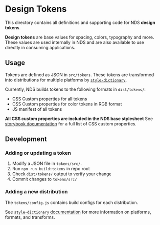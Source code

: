 # Design Tokens

This directory contains all definitions and supporting code for NDS **design tokens**.

**Design tokens** are base values for spacing, colors, typography and more. These values
are used internally in NDS and are also available to use directly in consuming applications.

## Usage

Tokens are defined as JSON in `src/tokens`. These tokens are transformed into
distributions for multiple platforms by [`style-dictionary`](https://amzn.github.io/style-dictionary).

Currently, NDS builds tokens to the following formats in `dist/tokens/`:

- CSS Custom properties for all tokens
- CSS Custom properties for color tokens in RGB format
- JS manifest of all tokens

**All CSS custom properties are included in the NDS base stylesheet**
See [storybook documentation](https://narmi.github.io/design_system/)
for a full list of CSS custom properties.

## Development

### Adding or updating a token

1. Modify a JSON file in `tokens/src/`.
2. Run `npm run build:tokens` in repo root
3. Check `dist/tokens/` output to verify your change
4. Commit changes to `tokens/src/`

### Adding a new distribution

The `tokens/config.js` contains build configs for each distribution.

See [`style-dictionary` documentation](https://amzn.github.io/style-dictionary)
for more information on platforms, formats, and transforms.
